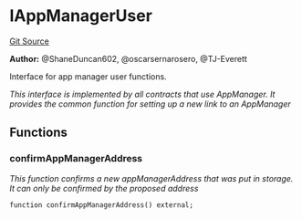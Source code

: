 # IAppManagerUser
[Git Source](https://github.com/thrackle-io/tron/blob/17f0c18311739ad27e810cec2eb3f45ea28c2fd7/src/client/application/IAppManagerUser.sol)

**Author:**
@ShaneDuncan602, @oscarsernarosero, @TJ-Everett

Interface for app manager user functions.

*This interface is implemented by all contracts that use AppManager. It provides the common function for setting up a new link to an AppManager*


## Functions
### confirmAppManagerAddress

*This function confirms a new appManagerAddress that was put in storage. It can only be confirmed by the proposed address*


```solidity
function confirmAppManagerAddress() external;
```


